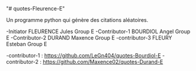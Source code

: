 "# quotes-Fleurence-E" 

Un programme python qui génère des citations aléatoires.

-Initiator FLEURENCE Jules Group E
-Contributor-1 BOURDIOL Angel Group E
-Contributor-2 DURAND Maxence Group E
-contributor-3 FLEURY Esteban Group E

-contributor-1 : https://github.com/LeGn404/quotes-Bourdiol-E 
-contributor-2 : https://github.com/Maxence02/quotes-Durand-E
